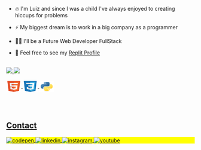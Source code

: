 - 🔥 I'm Luiz and since I was a child I've always enjoyed to creating hiccups for problems

- ⚡ My biggest dream is to work in a big company as a programmer

- 👨‍💻 I'll be a Future Web Developer FullStack

- 🚀 Feel free to see my <a href="https://replit.com/@luizhenrique010">Replit Profile</a>

<br>

<div style="display: inline_block">
  <a href="https://github.com/luizhenrique0101">
  <img height="180em" src="https://github-readme-stats.vercel.app/api?username=luizhenrique0101&show_icons=true&theme=dracula&include_all_commits=true&count_private=true"/>
  <img width="550em" src="https://github-readme-stats.vercel.app/api/top-langs/?username=luizhenrique0101&layout=compact&langs_count=7&theme=dracula"/>
</div>
  
  
<div style="display: inline_block"><br>
  <img align="center" alt="Rafa-HTML" height="30" width="40" src="https://raw.githubusercontent.com/devicons/devicon/master/icons/html5/html5-original.svg">
  <img align="center" alt="Rafa-CSS" height="30" width="40" src="https://raw.githubusercontent.com/devicons/devicon/master/icons/css3/css3-original.svg">
  <img align="center"= alt="Rafa-Python" height="30" width="40" src="https://raw.githubusercontent.com/devicons/devicon/master/icons/python/python-original.svg"
</div>
  
  
<br><br>

## Contact

<p align="left" style="background:yellow">
<a href="https://codepen.io/maykbrito" target="_blank">
  <img align="center" src="https://img.shields.io/badge/-luizhenrique-05122A?style=flat&logo=codepen" alt="codepen"/>
</a>
<a href="https://www.linkedin.com/in/luiz-henrique-bb2b9b23a" target="_blank">
  <img align="center" src="https://img.shields.io/badge/-luizhenrique-05122A?style=flat&logo=linkedin" alt="linkedin"/>
</a>
<a href="https://instagram.com/maykbrito" target="_blank">
 <img align="center" src="https://img.shields.io/badge/-maykbrito-05122A?style=flat&logo=instagram" alt="instagram"/>
</a>
<a href="https://youtube.com/channel/UC02YvqW9wkSVOyhti_VoUpQ" target="_blank">
 <img align="center" src="https://img.shields.io/badge/-Luiz O Programador-05122A?style=flat&logo=youtube" alt="youtube"/>
</a>
</p>
 
</div>
